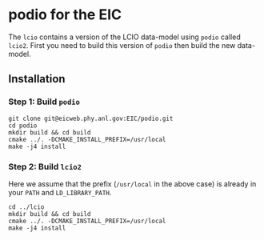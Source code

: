 podio for the EIC
=================

The `lcio` contains a version of the LCIO data-model using `podio` called 
`lcio2`.  First you need to build this version of `podio` then build the new 
data-model.

## Installation


### Step 1: Build `podio`

```
git clone git@eicweb.phy.anl.gov:EIC/podio.git
cd podio
mkdir build && cd build
cmake ../. -DCMAKE_INSTALL_PREFIX=/usr/local
make -j4 install
```

### Step 2: Build `lcio2`

Here we assume that the prefix (`/usr/local` in the above case) is already in 
your `PATH` and `LD_LIBRARY_PATH`.

```
cd ../lcio
mkdir build && cd build
cmake ../. -DCMAKE_INSTALL_PREFIX=/usr/local
make -j4 install
```



